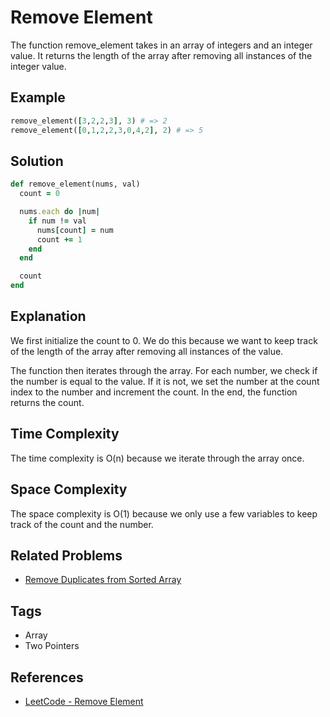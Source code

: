 # Remove Element

The function remove_element takes in an array of integers and an integer value. It returns the length of the array after removing all instances of the integer value.

## Example

```ruby
remove_element([3,2,2,3], 3) # => 2
remove_element([0,1,2,2,3,0,4,2], 2) # => 5
```

## Solution

```ruby
def remove_element(nums, val)
  count = 0

  nums.each do |num|
    if num != val
      nums[count] = num
      count += 1
    end
  end

  count
end
```

## Explanation

<!-- The solution is based on the [Remove Duplicates from Sorted Array](./remove_duplicates_from_sorted_array.md) solution. The only difference is that we don't increment the count if the number is equal to the value. -->

We first initialize the count to 0. We do this because we want to keep track of the length of the array after removing all instances of the value.

The function then iterates through the array. For each number, we check if the number is equal to the value. If it is not, we set the number at the count index to the number and increment the count. In the end, the function returns the count.

## Time Complexity

The time complexity is O(n) because we iterate through the array once.

## Space Complexity

The space complexity is O(1) because we only use a few variables to keep track of the count and the number.

## Related Problems

<!-- - [Remove Duplicates from Sorted Array](./remove_duplicates_from_sorted_array.md) -->

- [Remove Duplicates from Sorted Array](https://leetcode.com/problems/remove-duplicates-from-sorted-array/)

## Tags

- Array
- Two Pointers

## References

- [LeetCode - Remove Element](https://leetcode.com/problems/remove-element/)
